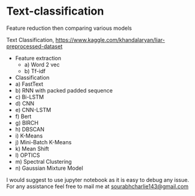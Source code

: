 # Text-classification
Feature reduction then comparing various models

Text Classification, https://www.kaggle.com/khandalaryan/liar-preprocessed-dataset
  * Feature extraction
    * a) Word 2 vec
    * b) Tf-idf
  *  Classification
   * a) FastText
   * b) RNN with packed padded sequence
   * c) Bi-LSTM
   * d) CNN
   * e) CNN-LSTM
   * f) Bert
   * g) BIRCH
   * h) DBSCAN
   * i) K-Means
   * j) Mini-Batch K-Means
   * k) Mean Shift
   * l) OPTICS
   * m) Spectral Clustering
   * n) Gaussian Mixture Model


I would suggest to use jupyter notebook as it is easy to debug any issue. For any assistance feel free to mail me at sourabhcharlie143@gmail.com
